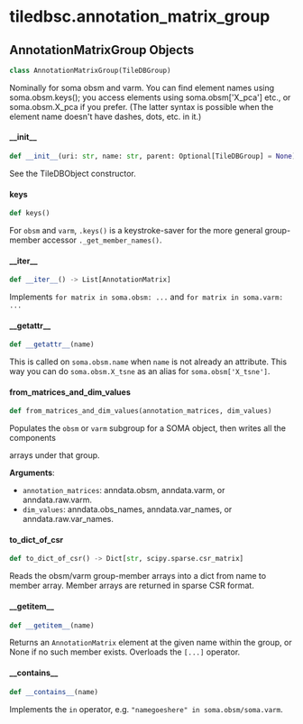 <a id="tiledbsc.annotation_matrix_group"></a>

# tiledbsc.annotation\_matrix\_group

<a id="tiledbsc.annotation_matrix_group.AnnotationMatrixGroup"></a>

## AnnotationMatrixGroup Objects

```python
class AnnotationMatrixGroup(TileDBGroup)
```

Nominally for soma obsm and varm. You can find element names using soma.obsm.keys(); you access
elements using soma.obsm['X_pca'] etc., or soma.obsm.X_pca if you prefer.  (The latter syntax is
possible when the element name doesn't have dashes, dots, etc. in it.)

<a id="tiledbsc.annotation_matrix_group.AnnotationMatrixGroup.__init__"></a>

#### \_\_init\_\_

```python
def __init__(uri: str, name: str, parent: Optional[TileDBGroup] = None)
```

See the TileDBObject constructor.

<a id="tiledbsc.annotation_matrix_group.AnnotationMatrixGroup.keys"></a>

#### keys

```python
def keys()
```

For `obsm` and `varm`, `.keys()` is a keystroke-saver for the more general group-member
accessor `._get_member_names()`.

<a id="tiledbsc.annotation_matrix_group.AnnotationMatrixGroup.__iter__"></a>

#### \_\_iter\_\_

```python
def __iter__() -> List[AnnotationMatrix]
```

Implements `for matrix in soma.obsm: ...` and `for matrix in soma.varm: ...`

<a id="tiledbsc.annotation_matrix_group.AnnotationMatrixGroup.__getattr__"></a>

#### \_\_getattr\_\_

```python
def __getattr__(name)
```

This is called on `soma.obsm.name` when `name` is not already an attribute.
This way you can do `soma.obsm.X_tsne` as an alias for `soma.obsm['X_tsne']`.

<a id="tiledbsc.annotation_matrix_group.AnnotationMatrixGroup.from_matrices_and_dim_values"></a>

#### from\_matrices\_and\_dim\_values

```python
def from_matrices_and_dim_values(annotation_matrices, dim_values)
```

Populates the `obsm` or `varm` subgroup for a SOMA object, then writes all the components

arrays under that group.

**Arguments**:

- `annotation_matrices`: anndata.obsm, anndata.varm, or anndata.raw.varm.
- `dim_values`: anndata.obs_names, anndata.var_names, or anndata.raw.var_names.

<a id="tiledbsc.annotation_matrix_group.AnnotationMatrixGroup.to_dict_of_csr"></a>

#### to\_dict\_of\_csr

```python
def to_dict_of_csr() -> Dict[str, scipy.sparse.csr_matrix]
```

Reads the obsm/varm group-member arrays into a dict from name to member array.
Member arrays are returned in sparse CSR format.

<a id="tiledbsc.annotation_matrix_group.AnnotationMatrixGroup.__getitem__"></a>

#### \_\_getitem\_\_

```python
def __getitem__(name)
```

Returns an `AnnotationMatrix` element at the given name within the group, or None if no such
member exists.  Overloads the `[...]` operator.

<a id="tiledbsc.annotation_matrix_group.AnnotationMatrixGroup.__contains__"></a>

#### \_\_contains\_\_

```python
def __contains__(name)
```

Implements the `in` operator, e.g. `"namegoeshere" in soma.obsm/soma.varm`.

